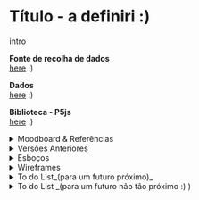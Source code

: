 

<!--
**air-polution-portugal/air-![]()polution-portugal**
-->

<h1> Título - a definiri :) </h1>

<p> intro </p>

**Fonte de recolha de dados**
<br>[here](https://www.pordata.pt/portugal/intensidade+carbonica+da+economia+por+setor+de+atividade-3477) :)
<br>

**Dados**
<br>[here](https://github.com/air-polution-portugal/air-polution-portugal.github.io/blob/main/00-Dados.csv) :)
<br>

**Biblioteca - P5js**
<br>[here](https://c2js.org/) :)
<br>

<details><summary>Moodboard & Referências</summary>


 [Key Workers](https://vimeo.com/431452723?embedded=true&source=vimeo_logo&owner=6931780)
 
 <br>

![](anexos_relatorio/Referência_3.jpg)

![](anexos_relatorio/Referência_3-1.jpg)

<br>

[Hearts and Minds](https://vimeo.com/657826393?embedded=true&source=vimeo_logo&owner=6931780)

<br>

![](anexos_relatorio/Referência_4.png)
![](anexos_relatorio/Referência_4-1.png)
![](anexos_relatorio/Referência_4-2.png)

<br>

[The Mayors Dialogue on Growth and Solidarity](https://vimeo.com/499241639?embedded=true&source=vimeo_logo&owner=6931780)

<br>

![](anexos_relatorio/Referência_5.png)
![](anexos_relatorio/Referência_5-1.png)

<br>

[Noise Pollution](https://www.behance.net/gallery/96908251/Noise-pollution)

<br>

![](anexos_relatorio/Referência_6.png)
![](anexos_relatorio/Referência_6-1.png)

<br>

[Energy demand and the rhythm of everyday life](https://www.behance.net/gallery/153326341/Energy-demand-and-the-rhythm-of-everyday-life)

<br>

![](anexos_relatorio/Referência_1.png)
![](anexos_relatorio/Referência_1-1.png)

<br>

[The Deepest Lakes](https://www.behance.net/gallery/148418917/The-deepest-lakes)

<br>

![](anexos_relatorio/Referência_2.png)

<br>

[Life in 2050 Ident](https://vimeo.com/10924639)

<br>

![](anexos_relatorio/Referência_7.png)

<br>

[Visualizing the Digits of Pi](https://www.youtube.com/watch?v=WEd_UIKG-uc&list=PLdmBHU4Jaa1j3S_FDImTyLgnHittN6XEI&index=32)

<br>

![](anexos_relatorio/Referência_8.png)

<br>

</details>

<details><summary>Versões Anteriores</summary>

![](anexos_relatorio/Versões_1.png)
![](anexos_relatorio/Versões_2.png)
![](anexos_relatorio/Versões_3.png)
![](anexos_relatorio/Versões_4.png)
![](anexos_relatorio/Versões_5.png)
![](anexos_relatorio/Versões_6.png)
![](anexos_relatorio/Versões_7.png)
![](anexos_relatorio/Versões_9.png)
![](anexos_relatorio/Versões_10.png)
![](anexos_relatorio/Versões_11.png)
![](anexos_relatorio/Versões_12.png)
![](anexos_relatorio/Versões_13.png)
![](anexos_relatorio/Versões_14.png)

</details>

<details><summary>Esboços</summary>

![](anexos_relatorio/WireFrame_1.jpg)

![](anexos_relatorio/WireFrame_2.jpg)

![](anexos_relatorio/WireFrame_3.jpg)
</details>

<details><summary>Wireframes</summary>

![](anexos_relatorio/WireFrame_Figma_1.jpg)
![](anexos_relatorio/WireFrame_Figma_2.jpg)
![](anexos_relatorio/WireFrame_Figma_3.jpg)
![](anexos_relatorio/WireFrame_Figma_4.jpg)
![](anexos_relatorio/WireFrame_Figma_5.jpg)
</details>

<details><summary>To do List_(para um futuro próximo)_</summary>

- [x] Particles - Formato & Cores

- [x] Manter o MouseIsPressed (selecionar) nas Particles

- [x] Pop-up - Legenda de Compração

- [x] Slider
    - [x] Legenda

- [ ] Tornar Responsive
     - [ ] Mobile Layout
     - [x] Particles Spawn

- [ ]  Escrever Textos
     - [ ] Título Projeto
     - [ ] Texto Intro
     - [ ] Textos Setores
     - [x] Alterar Nomes Setores

- [ ] Botões

</details>

<details><summary> To do List _(para um futuro não tão próximo :) )</summary>

- [x] Tornar Responsive (Cont.)
    - [x] TextBoxes
    - [x] Organizar Particles - Point vs Line
  
- [ ] Scene Intro - Particles (?)

- [ ] PT vs EN (2 Versões?)

- [ ] Slider
    - [ ] Interação Pointer
    - [ ] Interação on MouseRelleased

</details>

